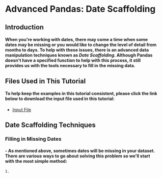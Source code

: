 # Advanced Pandas: Date Scaffolding
## Introduction
#### When you're working with dates, there may come a time when some dates may be missing or you would like to change the level of detail from months to days. To help with these issues, there is an advanced data manipulation techniques known as _Date Scaffolding_. Although Pandas doesn't have a specified function to help with this process, it still provides us with the tools necessary to fill in the missing data.
## Files Used in This Tutorial
#### To help keep the examples in this tutorial consistent, please click the link below to download the input file used in this tutorial:
- [Input File](Files/Player-Training.zip)
## Date Scaffolding Techniques
### Filling in Missing Dates
#### - As mentioned above, sometimes dates will be missing in your dataset. There are various ways to go about solving this problem so we'll start with the most simple method:
    1. 
